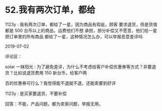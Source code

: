# 52.我有两次订单，都给

1123y : 我有两次订单，都给了一星，因为商品有瑕疵，顾客 要求退货，但是货值都是 500 台币以上的商品，运费他们不想 承担，部分补偿又不愿意，他们给一星把订单里的所有商品 都给了一星，这种情况怎么办，可以举报恶意差评吗

2019-07-02

评论区：

solar 一抹阳光 : 为了避免差评，为什么不考虑给客户补偿优惠券等方式？非要退货？比如说退货费用 150 新台币，给客户两

百的优惠券可行么？我觉得能不退就不退，还能索要到好评

1123y : 是买家要退货，不要补偿

回答：不能，产品问题，都为卖家问题，举报无用。